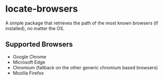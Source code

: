# locate-browsers

A simple package that retrieves the path of the most known browsers (if installed), no matter the OS.

## Supported Browsers

- Google Chrome
- Microsoft Edge
- Chromium (fallback on the other generic chromium based browsers)
- Mozilla Firefox